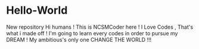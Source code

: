 # Hello-World
New repository
Hi humans !
This is NCSMCoder here ! I Love Codes , That's what i made off !
I'm going to learn every codes in order to pursue my DREAM ! My ambitious's only one CHANGE THE WORLD !!!
